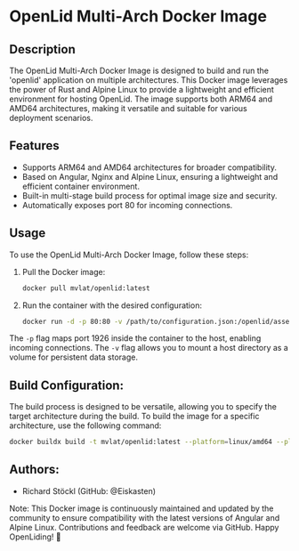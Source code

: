 # OpenLid Multi-Arch Docker Image

## Description
The OpenLid Multi-Arch Docker Image is designed to build and run the 'openlid' application on multiple architectures.
This Docker image leverages the power of Rust and Alpine Linux to provide a lightweight and efficient environment for hosting OpenLid.
The image supports both ARM64 and AMD64 architectures, making it versatile and suitable for various deployment scenarios.

## Features
- Supports ARM64 and AMD64 architectures for broader compatibility.
- Based on Angular, Nginx and Alpine Linux, ensuring a lightweight and efficient container environment.
- Built-in multi-stage build process for optimal image size and security.
- Automatically exposes port 80 for incoming connections.

## Usage
To use the OpenLid Multi-Arch Docker Image, follow these steps:

1. Pull the Docker image:
   ```sh
   docker pull mvlat/openlid:latest
   ```
1. Run the container with the desired configuration:
   ```sh
   docker run -d -p 80:80 -v /path/to/configuration.json:/openlid/assets/configuration.json mvlat/openlid
   ```
The `-p` flag maps port 1926 inside the container to the host, enabling incoming connections.
The `-v` flag allows you to mount a host directory as a volume for persistent data storage.

## Build Configuration:
The build process is designed to be versatile, allowing you to specify the target architecture during the build.
To build the image for a specific architecture, use the following command:

```sh
docker buildx build -t mvlat/openlid:latest --platform=linux/amd64 --platform=linux/arm64 --progress=plain . --push
```

## Authors:

- Richard Stöckl (GitHub: @Eiskasten)

Note:
This Docker image is continuously maintained and updated by the community to ensure compatibility with the latest versions of Angular and Alpine Linux.
Contributions and feedback are welcome via GitHub.
Happy OpenLiding! 🍻
